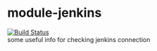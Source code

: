 # module-jenkins
[![Build Status](http://54.176.213.233/buildStatus/icon?job=module-jenkins/main/Jenkins)](http://ec2-54-176-213-233.us-west-1.compute.amazonaws.com/job/module-jenkins/)  
some useful info for checking jenkins connection
